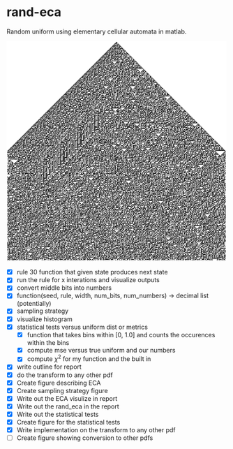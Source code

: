 # rand-eca

Random uniform using elementary cellular automata in matlab.

<img src="assets/256.png" alt="elementary cellular automata rule 30 with width 200 for 100 iterations"/>

- [x] rule 30 function that given state produces next state
- [x] run the rule for x interations and visualize outputs
- [x] convert middle bits into numbers
- [x] function(seed, rule, width, num_bits, num_numbers) -> decimal list (potentially)
- [x] sampling strategy
- [x] visualize histogram
- [x] statistical tests versus uniform dist or metrics
	- [x] function that takes bins within [0, 1.0] and counts the occurences within the bins
	- [x] compute mse versus true uniform and our numbers
	- [x] compute $\chi^2$ for my function and the built in
- [x] write outline for report
- [x] do the transform to any other pdf
- [x] Create figure describing ECA
- [x] Create sampling strategy figure
- [x] Write out the ECA visulize in report
- [x] Write out the rand\_eca in the report 
- [x] Write out the statistical tests
- [x] Create figure for the statistical tests
- [x] Write implementation on the transform to any other pdf
- [ ] Create figure showing conversion to other pdfs
